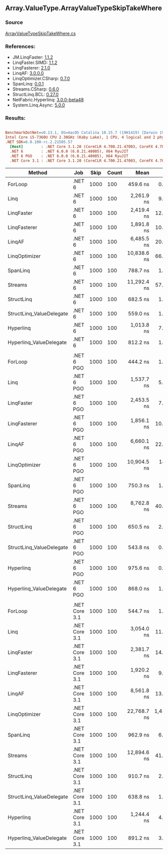 ﻿## Array.ValueType.ArrayValueTypeSkipTakeWhere

### Source
[ArrayValueTypeSkipTakeWhere.cs](../LinqBenchmarks/Array/ValueType/ArrayValueTypeSkipTakeWhere.cs)

### References:
- JM.LinqFaster: [1.1.2](https://www.nuget.org/packages/JM.LinqFaster/1.1.2)
- LinqFaster.SIMD: [1.1.2](https://www.nuget.org/packages/LinqFaster.SIMD/1.0.3)
- LinqFasterer: [2.1.0](https://www.nuget.org/packages/LinqFasterer/2.1.0)
- LinqAF: [3.0.0.0](https://www.nuget.org/packages/LinqAF/3.0.0.0)
- LinqOptimizer.CSharp: [0.7.0](https://www.nuget.org/packages/LinqOptimizer.CSharp/0.7.0)
- SpanLinq: [0.0.1](https://www.nuget.org/packages/SpanLinq/0.0.1)
- Streams.CSharp: [0.6.0](https://www.nuget.org/packages/Streams.CSharp/0.6.0)
- StructLinq.BCL: [0.27.0](https://www.nuget.org/packages/StructLinq/0.27.0)
- NetFabric.Hyperlinq: [3.0.0-beta48](https://www.nuget.org/packages/NetFabric.Hyperlinq/3.0.0-beta48)
- System.Linq.Async: [5.0.0](https://www.nuget.org/packages/System.Linq.Async/5.0.0)

### Results:
``` ini

BenchmarkDotNet=v0.13.1, OS=macOS Catalina 10.15.7 (19H1419) [Darwin 19.6.0]
Intel Core i5-7360U CPU 2.30GHz (Kaby Lake), 1 CPU, 4 logical and 2 physical cores
.NET SDK=6.0.100-rc.2.21505.57
  [Host]        : .NET Core 3.1.20 (CoreCLR 4.700.21.47003, CoreFX 4.700.21.47101), X64 RyuJIT
  .NET 6        : .NET 6.0.0 (6.0.21.48005), X64 RyuJIT
  .NET 6 PGO    : .NET 6.0.0 (6.0.21.48005), X64 RyuJIT
  .NET Core 3.1 : .NET Core 3.1.20 (CoreCLR 4.700.21.47003, CoreFX 4.700.21.47101), X64 RyuJIT


```
|                   Method |           Job | Skip | Count |        Mean |       Error |      StdDev |      Median |         Ratio | RatioSD |   Gen 0 |   Gen 1 | Allocated |
|------------------------- |-------------- |----- |------ |------------:|------------:|------------:|------------:|--------------:|--------:|--------:|--------:|----------:|
|                  ForLoop |        .NET 6 | 1000 |   100 |    459.6 ns |     0.91 ns |     0.85 ns |    459.3 ns |      baseline |         |       - |       - |         - |
|                     Linq |        .NET 6 | 1000 |   100 |  2,261.9 ns |     9.70 ns |     9.07 ns |  2,258.0 ns |  4.92x slower |   0.02x |  0.1526 |       - |     320 B |
|               LinqFaster |        .NET 6 | 1000 |   100 |  2,419.4 ns |    12.34 ns |    10.31 ns |  2,416.4 ns |  5.26x slower |   0.03x | 10.7803 |       - |  22,560 B |
|             LinqFasterer |        .NET 6 | 1000 |   100 |  1,891.8 ns |    10.10 ns |     9.44 ns |  1,889.9 ns |  4.12x slower |   0.02x |  4.6501 |       - |   9,744 B |
|                   LinqAF |        .NET 6 | 1000 |   100 |  6,485.5 ns |    20.05 ns |    17.78 ns |  6,481.1 ns | 14.11x slower |   0.05x |       - |       - |         - |
|            LinqOptimizer |        .NET 6 | 1000 |   100 | 10,838.6 ns |    66.31 ns |    62.03 ns | 10,814.1 ns | 23.58x slower |   0.14x | 50.0031 | 12.4969 | 134,631 B |
|                 SpanLinq |        .NET 6 | 1000 |   100 |    788.7 ns |     1.48 ns |     1.39 ns |    787.9 ns |  1.72x slower |   0.00x |       - |       - |         - |
|                  Streams |        .NET 6 | 1000 |   100 | 11,292.4 ns |    57.87 ns |    51.30 ns | 11,280.4 ns | 24.57x slower |   0.11x |  0.5493 |       - |   1,152 B |
|               StructLinq |        .NET 6 | 1000 |   100 |    682.5 ns |     1.98 ns |     1.86 ns |    681.7 ns |  1.49x slower |   0.00x |  0.0458 |       - |      96 B |
| StructLinq_ValueDelegate |        .NET 6 | 1000 |   100 |    559.0 ns |     1.32 ns |     1.17 ns |    558.5 ns |  1.22x slower |   0.00x |       - |       - |         - |
|                Hyperlinq |        .NET 6 | 1000 |   100 |  1,013.8 ns |     7.48 ns |     7.00 ns |  1,016.8 ns |  2.21x slower |   0.02x |       - |       - |         - |
|  Hyperlinq_ValueDelegate |        .NET 6 | 1000 |   100 |    812.2 ns |     1.45 ns |     1.28 ns |    811.8 ns |  1.77x slower |   0.01x |       - |       - |         - |
|                          |               |      |       |             |             |             |             |               |         |         |         |           |
|                  ForLoop |    .NET 6 PGO | 1000 |   100 |    444.2 ns |     1.02 ns |     0.85 ns |    443.9 ns |      baseline |         |       - |       - |         - |
|                     Linq |    .NET 6 PGO | 1000 |   100 |  1,537.7 ns |     5.31 ns |     4.97 ns |  1,536.3 ns |  3.46x slower |   0.01x |  0.1526 |       - |     320 B |
|               LinqFaster |    .NET 6 PGO | 1000 |   100 |  2,453.5 ns |     7.01 ns |     5.47 ns |  2,454.5 ns |  5.52x slower |   0.02x | 10.7803 |       - |  22,560 B |
|             LinqFasterer |    .NET 6 PGO | 1000 |   100 |  1,856.1 ns |    10.65 ns |     8.89 ns |  1,857.1 ns |  4.18x slower |   0.02x |  4.6501 |       - |   9,744 B |
|                   LinqAF |    .NET 6 PGO | 1000 |   100 |  6,660.1 ns |    22.87 ns |    20.27 ns |  6,653.8 ns | 15.00x slower |   0.06x |       - |       - |         - |
|            LinqOptimizer |    .NET 6 PGO | 1000 |   100 | 10,904.5 ns |   146.41 ns |   136.95 ns | 10,882.2 ns | 24.55x slower |   0.35x | 50.0031 | 12.4969 | 134,631 B |
|                 SpanLinq |    .NET 6 PGO | 1000 |   100 |    750.3 ns |     1.65 ns |     1.54 ns |    749.8 ns |  1.69x slower |   0.00x |       - |       - |         - |
|                  Streams |    .NET 6 PGO | 1000 |   100 |  8,762.8 ns |    40.35 ns |    35.77 ns |  8,750.9 ns | 19.72x slower |   0.10x |  0.5493 |       - |   1,152 B |
|               StructLinq |    .NET 6 PGO | 1000 |   100 |    650.5 ns |     2.83 ns |     2.51 ns |    650.7 ns |  1.46x slower |   0.01x |  0.0458 |       - |      96 B |
| StructLinq_ValueDelegate |    .NET 6 PGO | 1000 |   100 |    543.8 ns |     0.99 ns |     0.88 ns |    543.4 ns |  1.22x slower |   0.00x |       - |       - |         - |
|                Hyperlinq |    .NET 6 PGO | 1000 |   100 |    975.6 ns |     0.91 ns |     0.76 ns |    975.4 ns |  2.20x slower |   0.00x |       - |       - |         - |
|  Hyperlinq_ValueDelegate |    .NET 6 PGO | 1000 |   100 |    868.0 ns |     1.38 ns |     1.29 ns |    867.3 ns |  1.95x slower |   0.01x |       - |       - |         - |
|                          |               |      |       |             |             |             |             |               |         |         |         |           |
|                  ForLoop | .NET Core 3.1 | 1000 |   100 |    544.7 ns |     1.37 ns |     1.29 ns |    544.0 ns |      baseline |         |       - |       - |         - |
|                     Linq | .NET Core 3.1 | 1000 |   100 |  3,054.0 ns |    11.18 ns |    10.46 ns |  3,049.9 ns |  5.61x slower |   0.02x |  0.1526 |       - |     320 B |
|               LinqFaster | .NET Core 3.1 | 1000 |   100 |  2,381.7 ns |    14.67 ns |    13.72 ns |  2,382.3 ns |  4.37x slower |   0.03x | 10.7803 |       - |  22,560 B |
|             LinqFasterer | .NET Core 3.1 | 1000 |   100 |  1,920.2 ns |     9.50 ns |     7.93 ns |  1,921.4 ns |  3.53x slower |   0.01x |  4.6501 |       - |   9,744 B |
|                   LinqAF | .NET Core 3.1 | 1000 |   100 |  8,561.8 ns |    13.36 ns |    10.43 ns |  8,562.2 ns | 15.72x slower |   0.04x |       - |       - |         - |
|            LinqOptimizer | .NET Core 3.1 | 1000 |   100 | 22,768.7 ns | 1,450.01 ns | 4,275.38 ns | 24,432.1 ns | 41.38x slower |   8.84x | 49.9878 | 12.4817 | 134,663 B |
|                 SpanLinq | .NET Core 3.1 | 1000 |   100 |    962.9 ns |     6.97 ns |     6.18 ns |    961.5 ns |  1.77x slower |   0.01x |       - |       - |         - |
|                  Streams | .NET Core 3.1 | 1000 |   100 | 12,894.6 ns |    41.73 ns |    39.04 ns | 12,876.5 ns | 23.67x slower |   0.09x |  0.5493 |       - |   1,152 B |
|               StructLinq | .NET Core 3.1 | 1000 |   100 |    910.7 ns |     2.42 ns |     2.26 ns |    910.0 ns |  1.67x slower |   0.00x |  0.0458 |       - |      96 B |
| StructLinq_ValueDelegate | .NET Core 3.1 | 1000 |   100 |    638.8 ns |     1.77 ns |     1.66 ns |    638.4 ns |  1.17x slower |   0.00x |       - |       - |         - |
|                Hyperlinq | .NET Core 3.1 | 1000 |   100 |  1,244.4 ns |     4.82 ns |     4.51 ns |  1,243.2 ns |  2.28x slower |   0.01x |       - |       - |         - |
|  Hyperlinq_ValueDelegate | .NET Core 3.1 | 1000 |   100 |    891.2 ns |     3.37 ns |     3.16 ns |    889.5 ns |  1.64x slower |   0.01x |       - |       - |         - |
